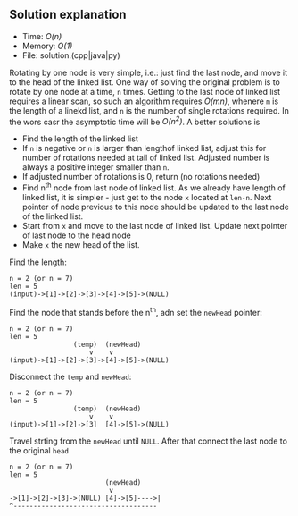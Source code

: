 ## Solution explanation
* Time: _O(n)_
* Memory: _O(1)_
* File: solution.(cpp|java|py)

Rotating by one node is very simple, i.e.: just find the last node, and move it to the head of the
linked list. One way of solving the original problem is to rotate by one node at a time, `n` times.
Getting to the last node of linked list requires a linear scan, so such an algorithm requires
_O(mn)_, whenere `m` is the length of a linekd list, and `n` is the number of single rotations
required. In the wors casr the asymptotic time will be _O(n<sup>2</sup>)_. A better solutions is

* Find the length of the linked list
* If `n` is negative or `n` is larger than lengthof linked list, adjust this for number of rotations
needed at tail of linked list. Adjusted number is always a positive integer smaller than `n`.
* If adjusted number of rotations is 0, return (no rotations needed)
* Find n<sup>th</sup> node from last node of linked list. As we already have length of linked list,
it is simpler - just get to the node `x` located at `len-n`. Next pointer of node previous to this node
should be updated to the last node of the linked list.
* Start from `x` and move to the last node of linked list. Update next pointer of last node to the head node
* Make `x` the new head of the list.


Find the length:
```
n = 2 (or n = 7)
len = 5
(input)->[1]->[2]->[3]->[4]->[5]->(NULL)
```

Find the node that stands before the n<sup>th</sup>, adn set the `newHead` pointer:
```
n = 2 (or n = 7)
len = 5
                (temp)  (newHead)
                    v    v
(input)->[1]->[2]->[3]->[4]->[5]->(NULL)
```

Disconnect the `temp` and `newHead`:
```
n = 2 (or n = 7)
len = 5
                (temp)  (newHead)
                    v    v
(input)->[1]->[2]->[3]  [4]->[5]->(NULL)
```

Travel strting from the `newHead` until `NULL`. After that connect the last node to the original `head`
```
n = 2 (or n = 7)
len = 5
                        (newHead)
                         v
->[1]->[2]->[3]->(NULL) [4]->[5]---->|
^------------------------------------
```




